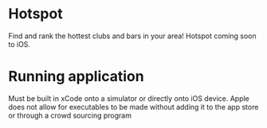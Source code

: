 # Hotspot
Find and rank the hottest clubs and bars in your area! Hotspot coming soon to iOS.

# Running application
Must be built in xCode onto a simulator or directly onto iOS device. Apple does not allow for executables to be made without adding it to the app store or through a crowd sourcing program
